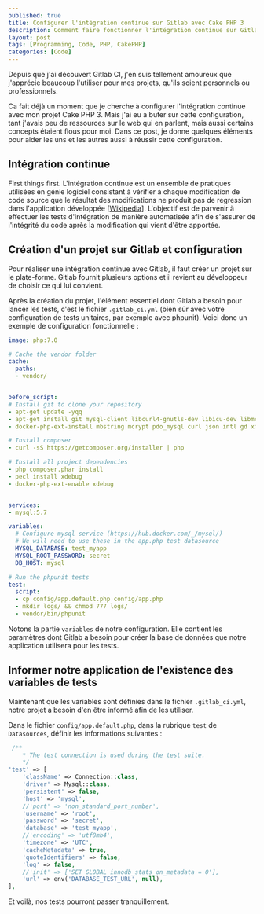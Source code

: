 ```yaml
---
published: true
title: Configurer l'intégration continue sur Gitlab avec Cake PHP 3 
description: Comment faire fonctionner l'intégration continue sur Gitlab lorsqu'on développe avec Cake PHP 3 ?
layout: post
tags: [Programming, Code, PHP, CakePHP]
categories: [Code]
---
```

Depuis que j'ai découvert Gitlab CI, j'en suis tellement amoureux que j'apprécie beaucoup l'utiliser pour mes projets, qu'ils soient personnels ou professionnels. <!--more-->

Ca fait déjà un moment que je cherche à configurer l'intégration continue avec mon projet Cake PHP 3. Mais j'ai eu à buter sur cette configuration, tant j'avais peu de ressources sur le web qui en parlent, mais aussi certains concepts étaient flous pour moi. Dans ce post, je donne quelques éléments pour aider les uns et les autres aussi à réussir cette configuration.

## Intégration continue
First things first. L'intégration continue est un ensemble de pratiques utilisées en génie logiciel consistant à vérifier à chaque modification de code source que le résultat des modifications ne produit pas de regression dans l'application développée [[Wikipedia](https://fr.wikipedia.org/wiki/Int%C3%A9gration_continue)]. L'objectif est de parvenir à effectuer les tests d'intégration de manière automatisée afin de s'assurer de l'intégrité du code après la modification qui vient d'être apportée.

## Création d'un projet sur Gitlab et configuration
Pour réaliser une intégration continue avec Gitlab, il faut créer un projet sur le plate-forme. Gitlab fournit plusieurs options et il revient au développeur de choisir ce qui lui convient. 

Après la création du projet, l'élément essentiel dont Gitlab a besoin pour lancer les tests, c'est le fichier `.gitlab_ci.yml` (bien sûr avec votre configuration de tests unitaires, par exemple avec phpunit). Voici donc un exemple de configuration fonctionnelle :

```yml
image: php:7.0

# Cache the vendor folder
cache:
  paths:
  - vendor/


before_script:
# Install git to clone your repository
- apt-get update -yqq
- apt-get install git mysql-client libcurl4-gnutls-dev libicu-dev libmcrypt-dev libvpx-dev libjpeg-dev libpng-dev libxpm-dev zlib1g-dev libfreetype6-dev libxml2-dev libexpat1-dev libbz2-dev libgmp3-dev libldap2-dev unixodbc-dev libpq-dev libsqlite3-dev libaspell-dev libsnmp-dev libpcre3-dev libtidy-dev -yqq
- docker-php-ext-install mbstring mcrypt pdo_mysql curl json intl gd xml zip bz2 opcache 

# Install composer
- curl -sS https://getcomposer.org/installer | php

# Install all project dependencies
- php composer.phar install
- pecl install xdebug
- docker-php-ext-enable xdebug


services:
- mysql:5.7

variables:
  # Configure mysql service (https://hub.docker.com/_/mysql/)
  # We will need to use these in the app.php test datasource
  MYSQL_DATABASE: test_myapp
  MYSQL_ROOT_PASSWORD: secret
  DB_HOST: mysql

# Run the phpunit tests
test:
  script:
  - cp config/app.default.php config/app.php
  - mkdir logs/ && chmod 777 logs/
  - vendor/bin/phpunit

```

Notons la partie `variables` de notre configuration. Elle contient les paramètres dont Gitlab a besoin pour créer la base de données que notre application utilisera pour les tests.

## Informer notre application de l'existence des variables de tests
Maintenant que les variables sont définies dans le fichier `.gitlab_ci.yml`, notre projet a besoin d'en être informé afin de les utiliser. 

Dans le fichier `config/app.default.php`, dans la rubrique `test` de `Datasources`, définir les informations suivantes :
```php
 /**
    * The test connection is used during the test suite.
    */
'test' => [
    'className' => Connection::class,
    'driver' => Mysql::class,
    'persistent' => false,
    'host' => 'mysql',
    //'port' => 'non_standard_port_number',
    'username' => 'root',
    'password' => 'secret',
    'database' => 'test_myapp',
    //'encoding' => 'utf8mb4',
    'timezone' => 'UTC',
    'cacheMetadata' => true,
    'quoteIdentifiers' => false,
    'log' => false,
    //'init' => ['SET GLOBAL innodb_stats_on_metadata = 0'],
    'url' => env('DATABASE_TEST_URL', null),
],

```
Et voilà, nos tests pourront passer tranquillement. 

